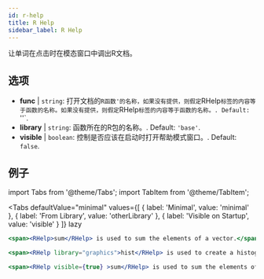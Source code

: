 ```yaml
---
id: r-help
title: R Help
sidebar_label: R Help
---
```


让单词在点击时在模态窗口中调出R文档。

## 选项

* __func__ | `string`: 打开文档的`R函数'的名称，如果没有提供，则假定`RHelp`标签的内容等于函数的名称。如果没有提供，则假定`RHelp`标签的内容等于函数的名称。. Default: `''`.
* __library__ | `string`: 函数所在的R包的名称。. Default: `'base'`.
* __visible__ | `boolean`: 控制是否应该在启动时打开帮助模式窗口。. Default: `false`.


## 例子


import Tabs from '@theme/Tabs';
import TabItem from '@theme/TabItem';

<Tabs
    defaultValue="minimal"
    values={[
        { label: 'Minimal', value: 'minimal' },
        { label: 'From Library', value: 'otherLibrary' },
        { label: 'Visible on Startup', value: 'visible' }
    ]}
    lazy
>

<TabItem value="minimal" >

```jsx live
<span><RHelp>sum</RHelp> is used to sum the elements of a vector.</span>
```

</TabItem>

<TabItem value="otherLibrary" >

```jsx live
<span><RHelp library="graphics">hist</RHelp> is used to create a histogram.</span>
```

</TabItem>

<TabItem value="visible" >

```jsx live
<span><RHelp visible={true} >sum</RHelp> is used to sum the elements of a vector.</span>
```

</TabItem>

</Tabs>
